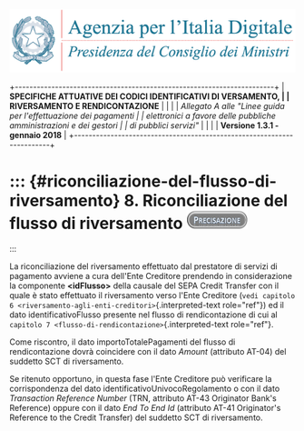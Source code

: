 ![](../images/header.png)

+-----------------------------------------------------------------------+
| **SPECIFICHE ATTUATIVE DEI CODICI IDENTIFICATIVI DI VERSAMENTO,       |
| RIVERSAMENTO E RENDICONTAZIONE**                                      |
|                                                                       |
| *Allegato A alle \"Linee guida per l\'effettuazione dei pagamenti     |
| elettronici a favore delle* *pubbliche amministrazioni e dei gestori  |
| di pubblici servizi\"*                                                |
|                                                                       |
| **Versione 1.3.1 - gennaio 2018**                                     |
+-----------------------------------------------------------------------+

::: {#riconciliazione-del-flusso-di-riversamento}
8\. Riconciliazione del flusso di riversamento
![](../images/image7.png)
=============================================
:::

La riconciliazione del riversamento effettuato dal prestatore di servizi
di pagamento avviene a cura dell'Ente Creditore prendendo in
considerazione la componente **\<idFlusso\>** della causale del SEPA
Credit Transfer con il quale è stato effettuato il riversamento verso
l'Ente Creditore
(`vedi capitolo 6 <riversamento-agli-enti-creditori>`{.interpreted-text
role="ref"}) ed il dato identificativoFlusso presente nel flusso di
rendicontazione di cui al
`capitolo 7 <flusso-di-rendicontazione>`{.interpreted-text role="ref"}.

Come riscontro, il dato importoTotalePagamenti del flusso di
rendicontazione dovrà coincidere con il dato *Amount* (attributo AT-04)
del suddetto SCT di riversamento.

Se ritenuto opportuno, in questa fase l'Ente Creditore può verificare la
corrispondenza del dato identificativoUnivocoRegolamento o con il dato
*Transaction Reference Number* (TRN, attributo AT-43 Originator Bank's
Reference) oppure con il dato *End To End Id* (attributo AT-41
Originator's Reference to the Credit Transfer) del suddetto SCT di
riversamento.
